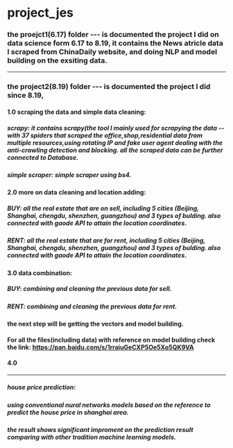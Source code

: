 # project_jes

### the proejct1(6.17) folder ---  is documented the project I did on data science form 6.17 to 8.19, it contains the News atricle data I scraped from ChinaDaily website, and doing NLP and model building on the exsiting data.

______________________________________________________________________________________________________________________________

### the project2(8.19) folder ---  is documented the project I did since 8.19,

#### 1.0 scraping the data and simple data cleaning:
##### scrapy: it contains scrapy(the tool I mainly used for scrapying the data -- with 37 spiders that scraped the office,shop,residential data from multiple resources,using rotating IP and fake user agent dealing with the anti-crawling detection and blocking. all the scraped data can be further connected to Database.
##### simple scraper: simple scraper using bs4.

#### 2.0 more on data cleaning and location adding:
##### BUY: all the real estate that are on sell, including 5 cities (Beijing, Shanghai, chengdu, shenzhen, guangzhou) and 3 types of bulding. also connected with gaode API to attain the location coordinates.
##### RENT: all the real estate that are for rent, including 5 cities (Beijing, Shanghai, chengdu, shenzhen, guangzhou) and 3 types of bulding. also connected with gaode API to attain the location coordinates.


#### 3.0 data combination:
##### BUY: combining and cleaning the previous data for sell.
##### RENT: combining and cleaning the previous data for rent.

#### the next step will be getting the vectors and model building.

#### For all the files(including data) with reference on model building check the link: https://pan.baidu.com/s/1rraiuGeCXP5Oe5Xo5QK9VA

#### 4.0 
______________________________________________________________________________________________________________________________
##### house price prediction:
##### using conventional nural networks models based on the reference to predict the house price in shanghai area.
##### the result shows significant improment on the prediction result comparing with other tradition machine learning models.

